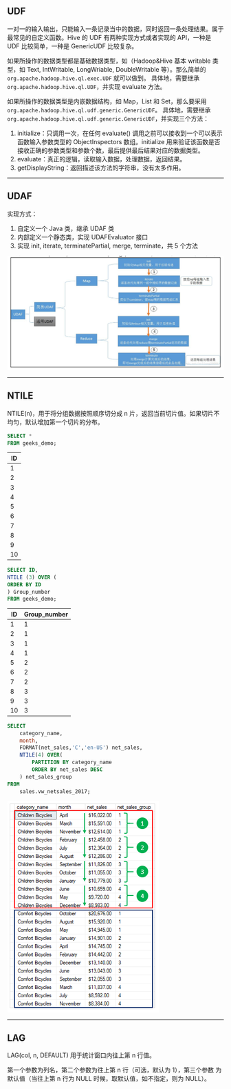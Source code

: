 ## UDF

一对一的输入输出，只能输入一条记录当中的数据，同时返回一条处理结果。属于最常见的自定义函数。Hive 的 UDF 有两种实现方式或者实现的 API，一种是 UDF 比较简单，一种是 GenericUDF 比较复杂。

如果所操作的数据类型都是基础数据类型，如（Hadoop&Hive 基本 writable 类型，如 Text, IntWritable, LongWriable, DoubleWritable 等）。那么简单的 `org.apache.hadoop.hive.ql.exec.UDF` 就可以做到。 具体地，需要继承 `org.apache.hadoop.hive.ql.UDF`，并实现 evaluate 方法。

如果所操作的数据类型是内嵌数据结构，如 Map，List 和 Set，那么要采用 `org.apache.hadoop.hive.ql.udf.generic.GenericUDF`。 具体地，需要继承 `org.apache.hadoop.hive.ql.udf.generic.GenericUDF`，并实现三个方法：

1. initialize：只调用一次，在任何 evaluate() 调用之前可以接收到一个可以表示函数输入参数类型的 ObjectInspectors 数组。initialize 用来验证该函数是否接收正确的参数类型和参数个数，最后提供最后结果对应的数据类型。
2. evaluate：真正的逻辑，读取输入数据，处理数据，返回结果。
3. getDisplayString：返回描述该方法的字符串，没有太多作用。

---

## UDAF

实现方式：

1. 自定义一个 Java 类，继承 UDAF 类
2. 内部定义一个静态类，实现 UDAFEvaluator 接口
3. 实现 init, iterate, terminatePartial, merge, terminate，共 5 个方法

![](https://raw.githubusercontent.com/MXJULY/image/main/img/202310200232537.png)

---

## NTILE

NTILE(n)，用于将分组数据按照顺序切分成 n 片，返回当前切片值。如果切片不均匀，默认增加第一个切片的分布。

```sql
SELECT *
FROM geeks_demo;
```

| ID  |
| --- |
| 1   |
| 2   |
| 3   |
| 4   |
| 5   |
| 6   |
| 7   |
| 8   |
| 9   |
| 10  |

```sql
SELECT ID,
NTILE (3) OVER (
ORDER BY ID
) Group_number
FROM geeks_demo;
```

| ID  | Group_number |
| --- | ------------ |
| 1   | 1            |
| 2   | 1            |
| 3   | 1            |
| 4   | 1            |
| 5   | 2            |
| 6   | 2            |
| 7   | 2            |
| 8   | 3            |
| 9   | 3            |
| 10  | 3            |

```sql
SELECT
	category_name,
	month,
	FORMAT(net_sales,'C','en-US') net_sales,
	NTILE(4) OVER(
		PARTITION BY category_name
		ORDER BY net_sales DESC
	) net_sales_group
FROM
	sales.vw_netsales_2017;
```

![](https://raw.githubusercontent.com/MXJULY/image/main/img/202310231654384.png)

---

## LAG

LAG(col, n, DEFAULT) 用于统计窗口内往上第 n 行值。

第一个参数为列名，第二个参数为往上第 n 行（可选，默认为 1），第三个参数 为默认值（当往上第 n 行为 NULL 时候，取默认值，如不指定，则为 NULL）。
